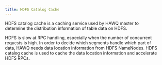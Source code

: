 ```yaml
---
title: HDFS Catalog Cache
---
```


HDFS catalog cache is a caching service used by HAWQ master to determine the distribution information of table data on HDFS.

HDFS is slow at RPC handling, especially when the number of concurrent requests is high. In order to decide which segments handle which part of data, HAWQ needs data location information from HDFS NameNodes. HDFS catalog cache is used to cache the data location information and accelerate HDFS RPCs.
